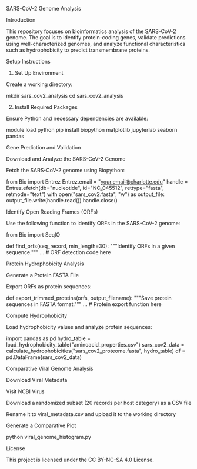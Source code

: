 SARS-CoV-2 Genome Analysis

Introduction

This repository focuses on bioinformatics analysis of the SARS-CoV-2 genome. The goal is to identify protein-coding genes, validate predictions using well-characterized genomes, and analyze functional characteristics such as hydrophobicity to predict transmembrane proteins.

Setup Instructions

1. Set Up Environment

Create a working directory:

mkdir sars_cov2_analysis
cd sars_cov2_analysis

2. Install Required Packages

Ensure Python and necessary dependencies are available:

module load python
pip install biopython matplotlib jupyterlab seaborn pandas

Gene Prediction and Validation

Download and Analyze the SARS-CoV-2 Genome

Fetch the SARS-CoV-2 genome using Biopython:

from Bio import Entrez
Entrez.email = "your.email@charlotte.edu"
handle = Entrez.efetch(db="nucleotide", id="NC_045512", rettype="fasta", retmode="text")
with open("sars_cov2.fasta", "w") as output_file:
    output_file.write(handle.read())
handle.close()

Identify Open Reading Frames (ORFs)

Use the following function to identify ORFs in the SARS-CoV-2 genome:

from Bio import SeqIO

def find_orfs(seq_record, min_length=30):
    """Identify ORFs in a given sequence."""
    ... # ORF detection code here

Protein Hydrophobicity Analysis

Generate a Protein FASTA File

Export ORFs as protein sequences:

def export_trimmed_proteins(orfs, output_filename):
    """Save protein sequences in FASTA format."""
    ... # Protein export function here

Compute Hydrophobicity

Load hydrophobicity values and analyze protein sequences:

import pandas as pd
hydro_table = load_hydrophobicity_table("aminoacid_properties.csv")
sars_cov2_data = calculate_hydrophobicities("sars_cov2_proteome.fasta", hydro_table)
df = pd.DataFrame(sars_cov2_data)

Comparative Viral Genome Analysis

Download Viral Metadata

Visit NCBI Virus

Download a randomized subset (20 records per host category) as a CSV file

Rename it to viral_metadata.csv and upload it to the working directory

Generate a Comparative Plot

python viral_genome_histogram.py

License

This project is licensed under the CC BY-NC-SA 4.0 License.
